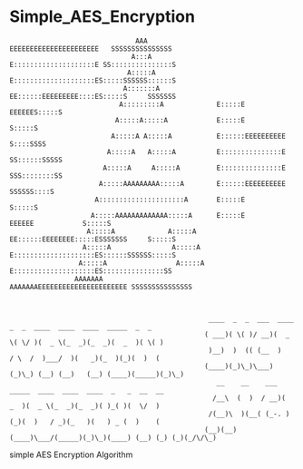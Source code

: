 # Simple_AES_Encryption


                                   AAA               EEEEEEEEEEEEEEEEEEEEEE   SSSSSSSSSSSSSSS 
                                  A:::A              E::::::::::::::::::::E SS:::::::::::::::S
                                 A:::::A             E::::::::::::::::::::ES:::::SSSSSS::::::S
                                A:::::::A            EE::::::EEEEEEEEE::::ES:::::S     SSSSSSS
                               A:::::::::A             E:::::E       EEEEEES:::::S            
                              A:::::A:::::A            E:::::E             S:::::S            
                             A:::::A A:::::A           E::::::EEEEEEEEEE    S::::SSSS         
                            A:::::A   A:::::A          E:::::::::::::::E     SS::::::SSSSS    
                           A:::::A     A:::::A         E:::::::::::::::E       SSS::::::::SS  
                          A:::::AAAAAAAAA:::::A        E::::::EEEEEEEEEE          SSSSSS::::S 
                         A:::::::::::::::::::::A       E:::::E                         S:::::S
                        A:::::AAAAAAAAAAAAA:::::A      E:::::E       EEEEEE            S:::::S
                       A:::::A             A:::::A   EE::::::EEEEEEEE:::::ESSSSSSS     S:::::S
                      A:::::A               A:::::A  E::::::::::::::::::::ES::::::SSSSSS:::::S
                     A:::::A                 A:::::A E::::::::::::::::::::ES:::::::::::::::SS 
                    AAAAAAA                   AAAAAAAEEEEEEEEEEEEEEEEEEEEEE SSSSSSSSSSSSSSS   

                                                                          

                                                     ____  _  _  ___  ____  _  _  ____  ____  ____  _____  _  _ 
                                                    ( ___)( \( )/ __)(  _ \( \/ )(  _ \(_  _)(_  _)(  _  )( \( )
                                                     )__)  )  (( (__  )   / \  /  )___/  )(   _)(_  )(_)(  )  ( 
                                                    (____)(_)\_)\___)(_)\_) (__) (__)   (__) (____)(_____)(_)\_)
                                                       __    __    ___  _____  ____  ____  ____  _   _  __  __ 
                                                      /__\  (  )  / __)(  _  )(  _ \(_  _)(_  _)( )_( )(  \/  )
                                                     /(__)\  )(__( (_-. )(_)(  )   / _)(_   )(   ) _ (  )    ( 
                                                    (__)(__)(____)\___/(_____)(_)\_)(____) (__) (_) (_)(_/\/\_)



simple AES Encryption Algorithm

